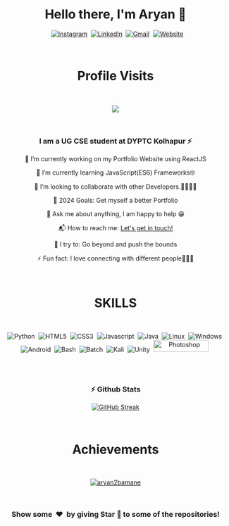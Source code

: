 




<p>
  <h1 align="center"><b>Hello there, I'm Aryan 👋</b></h1>
</p>

<p align="center">
&nbsp;
<a href="https://instagram.com"><img src="https://img.shields.io/badge/instagram-%23E4405F.svg?&style=for-the-badge&logo=instagram&logoColor=white" alt="Instagram" /></a>&nbsp;
<a href="https://www.linkedin.com/"><img src="https://img.shields.io/badge/linkedin-%230077B5.svg?&style=for-the-badge&logo=linkedin&logoColor=white" alt="LinkedIn" /></a>&nbsp;
<a href="mailto:aryanbamane2@gmail.com?subject=Yo%Aryan"><img src="https://img.shields.io/badge/gmail-%23D14836.svg?&style=for-the-badge&logo=gmail&logoColor=white" alt="Gmail"/></a>&nbsp;
<a href="aryan-bamane-portfolio.netlify.app"><img alt="Website" src="https://img.shields.io/website?style=for-the-badge&up_message=portfolio&url=https%3A%2F%2Fkkvanonymous.github.io%2F"></a>
</p>
<br>

<h1 align="center"> Profile Visits </h1>

<br>

<p align="center">
    <a href="https://visitorbadge.io/status?path=https%3A%2F%2Fgithub.com%2Faryan2bamane%2Faryan2bamane"><img src="https://api.visitorbadge.io/api/visitors?path=https%3A%2F%2Fgithub.com%2Faryan2bamane%2Faryan2bamane&label=Profile%20Visits&countColor=%231e1e1e" /></a>
</p>

<br>
<div align="center">

### I am a UG CSE student at DYPTC Kolhapur ⚡

🔭 I’m currently working on my Portfolio Website using ReactJS

🌱 I’m currently learning JavaScript(ES6) Frameworks🤓

👯 I’m looking to collaborate with other Developers.🫱🏽‍🫲🏽

🥅 2024 Goals: Get myself a better Portfolio

💬 Ask me about anything, I am happy to help 😁

📬 How to reach me: [Let's get in touch!][linkedin]

🧗 I try to: Go beyond and push the bounds

⚡ Fun fact: I love connecting with different people🙋🏽‍♂️

</div>
<br>
<div align="center">

<h1 align="center">SKILLS</h1>

<br>

<p align="center">
<img src="https://img.shields.io/badge/Python-3776AB?style=for-the-badge&logo=python&logoColor=white" alt="Python"/>&nbsp;
<img src="https://img.shields.io/badge/HTML5-E34F26?style=for-the-badge&logo=html5&logoColor=white" alt="HTML5"/>&nbsp;
<img src="https://img.shields.io/badge/CSS3-1572B6?style=for-the-badge&logo=css3&logoColor=white" alt="CSS3"/>&nbsp;
<img src="https://img.shields.io/badge/JavaScript-F7DF1E?style=for-the-badge&logo=javascript&logoColor=black" alt="Javascript"/>&nbsp;
<img src="https://img.shields.io/badge/Java-ED8B00?style=for-the-badge&logo=java&logoColor=white" alt="Java"/>&nbsp;
<img src="https://img.shields.io/badge/Linux-FCC624?style=for-the-badge&logo=linux&logoColor=black" alt="Linux"/>&nbsp;
<img src="https://img.shields.io/badge/Windows-0078D6?style=for-the-badge&logo=windows&logoColor=white" alt="Windows"/>&nbsp;
<img src="https://img.shields.io/badge/Android-3DDC84?style=for-the-badge&logo=android&logoColor=white" alt="Android"/>&nbsp; 
<img src="https://img.shields.io/badge/GNU%20Bash-4EAA25?style=for-the-badge&logo=GNU%20Bash&logoColor=white" alt="Bash"/>&nbsp;
<img src="https://img.shields.io/badge/windows%20terminal-4D4D4D?style=for-the-badge&logo=windows%20terminal&logoColor=white" alt="Batch"/>&nbsp;
<img src="https://img.shields.io/badge/Kali_Linux-557C94?style=for-the-badge&logo=kali-linux&logoColor=white" alt="Kali"/>&nbsp;
<img src="https://img.shields.io/badge/Unity-100000?style=for-the-badge&logo=unity&logoColor=white" alt="Unity"/>&nbsp;
<img src="https://aleen42.github.io/badges/src/photoshop.svg" width="125" height="27" alt="Photoshop"/>&nbsp;
</p>

<br>
<br>


### ⚡ Github Stats
[![GitHub Streak](https://github-readme-streak-stats.herokuapp.com?user=aryan2bamane&theme=vision-friendly-dark)](https://git.io/streak-stats)
<br>

</div>
<br>
<h1 align="center">Achievements</h1>

<br>

<p align="center"> <a href="https://github.com/ryo-ma/github-profile-trophy"><img src="https://github-profile-trophy.vercel.app/?username=aryan2bamane" alt="aryan2bamane" /></a> </p>

<br>
<p>

<h3 align="center">Show some &nbsp;❤️&nbsp; by giving Star 🌟 to some of the repositories!</h3>
</p>

[instagram]: https://instagram.com/the.cs.geek?igshid=1mamru7aa53b2
[linkedin]: https://www.linkedin.com/in/aryan-bamane-811871229/

